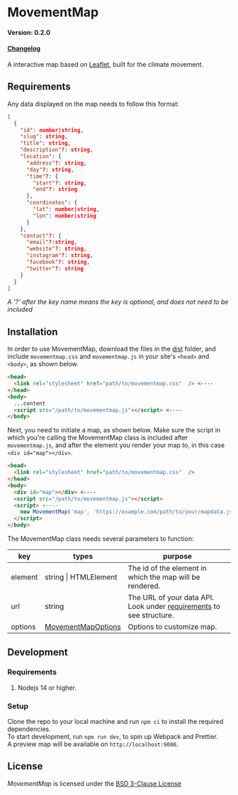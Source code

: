 # MovementMap

#### Version: 0.2.0

#### [Changelog](./CHANGELOG.md)

A interactive map based on [Leaflet](https://leafletjs.com), built for the climate movement.

## Requirements

Any data displayed on the map needs to follow this format:

```JSON
[
  {
    "id": number|string,
    "slug": string,
    "title": string,
    "description"?: string,
    "location": {
      "address"?: string,
      "day"?: string,
      "time"?: {
        "start"?: string,
        "end"?: string
      },
      "coordinates": {
        "lat": number|string,
        "lon": number|string
      }
    },
    "contact"?: {
      "email"?:string,
      "website"?: string,
      "instagram"?: string,
      "facebook"?: string,
      "twitter"?: string
    }
  }
]
```

_A '?' after the key name means the key is optional, and does not need to be included_

## Installation

In order to use MovementMap, download the files in the [dist](./dist) folder, and include `movementmap.css` and `movementmap.js` in your site's `<head>` and `<body>`, as shown below.

```HTML
<head>
  <link rel="stylesheet" href="path/to/movementmap.css"  /> <----
</head>
<body>
  ...content
  <script src="/path/to/movementmap.js"></script> <----
</body>
```

Next, you need to initiate a map, as shown below. Make sure the script in which you're calling the MovementMap class is included after `movementmap.js`, and after the element you render your map to, in this case `<div id="map"></div>`.

```HTML
<head>
  <link rel="stylesheet" href="path/to/movementmap.css"  />
</head>
<body>
  <div id="map"></div> <----
  <script src="/path/to/movementmap.js"></script>
  <script> <----
    new MovementMap('map', 'https://example.com/path/to/your/mapdata.json')
  </script>
</body>
```

The MovementMap class needs several parameters to function:

| key     | types                                          | purpose                                                                              |
| ------- | ---------------------------------------------- | ------------------------------------------------------------------------------------ |
| element | string \| HTMLElement                          | The id of the element in which the map will be rendered.                             |
| url     | string                                         | The URL of your data API. Look under [requirements](#requirements) to see structure. |
| options | [MovementMapOptions](./src/lib/MovementMap.ts) | Options to customize map.                                                            |

## Development

### Requirements

1. Nodejs 14 or higher.

### Setup

Clone the repo to your local machine and run `npm ci` to install the required dependencies.  
To start development, run `npm run dev`, to spin up Webpack and Prettier.  
A preview map will be available on `http://localhost:9000`.

## License

_MovementMap_ is licensed under the [BSD 3-Clause License](./LICENSE)
